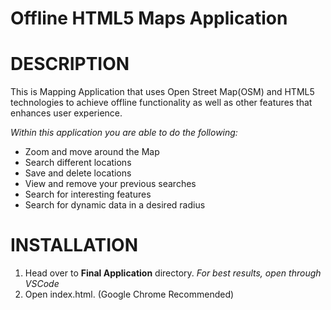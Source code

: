 # Offline HTML5 Maps Application

# DESCRIPTION
This is Mapping Application that uses Open Street Map(OSM) and HTML5 technologies to achieve
offline functionality as well as other features that enhances user experience.

_Within this application you are able to do the following:_
- Zoom and move around the Map
- Search different locations
- Save and delete locations
- View and remove your previous searches
- Search for interesting features
- Search for dynamic data in a desired radius

# INSTALLATION 
1. Head over to **Final Application** directory. _For best results, open through VSCode_
2. Open index.html. (Google Chrome Recommended)
